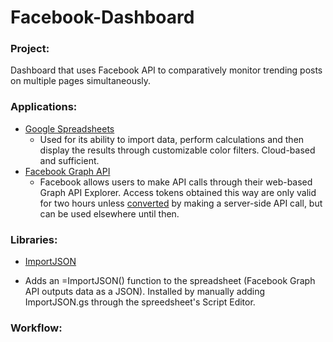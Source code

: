 # Facebook-Dashboard

<h3>Project:</h3>

Dashboard that uses Facebook API to comparatively monitor trending posts on multiple pages simultaneously.

<h3>Applications:</h3>

* [Google Spreadsheets](https://support.google.com/docs/answer/3093339)
  * Used for its ability to import data, perform calculations and then display the results through customizable color filters. Cloud-based and sufficient.
* [Facebook Graph API](https://developers.facebook.com/tools/explorer/)
  * Facebook allows users to make API calls through their web-based Graph API Explorer. Access tokens obtained this way are only valid for two hours unless [converted](https://developers.facebook.com/docs/facebook-login/access-tokens/expiration-and-extension) by making a server-side API call, but can be used elsewhere until then.

<h3>Libraries:</h3>

*  [ImportJSON](https://github.com/bradjasper/ImportJSON)

  * Adds an =ImportJSON() function to the spreadsheet (Facebook Graph API outputs data as a JSON). Installed by manually adding ImportJSON.gs through the spreedsheet's Script Editor.

<h3>Workflow:</h3>



